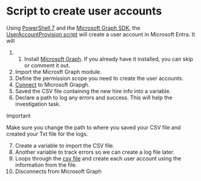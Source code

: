 # Script to create user accounts

Using [PowerShell 7](https://learn.microsoft.com/en-us/powershell/scripting/install/installing-powershell?view=powershell-7.4) and the [Microsoft Graph SDK](https://learn.microsoft.com/en-us/graph/sdks/sdks-overview), the [UserAccountProvision script](UserAccountProvision.ps1) will create a user account in Microsoft Entra.
It will
1. 1. Install [Microsoft Graph](https://learn.microsoft.com/en-us/powershell/microsoftgraph/installation?view=graph-powershell-1.0). If you already have it installed, you can skip or comment it out.
2. Import the Microsft Graph module.
3. Define the permission scope you need to create the user accounts.
4. [Connect](https://learn.microsoft.com/en-us/powershell/microsoftgraph/get-started?view=graph-powershell-1.0) to Microsoft Grapgh.
5. Saved the CSV file containing the new hire info into a variable.
6. Declare a path to log any errors and success. This will help the investigation task.
> [!IMPORTANT]  
> Make sure you change the path to where you saved your CSV file and created your Txt file for the logs.
7. Create a variable to import the CSV file.
8. Another variable to track errors so we can create a log file later.
9. Loops through the [csv file](New%20Hires.csv) and create each user account using the information from the file.
10. Disconnects from Microsoft Graph
